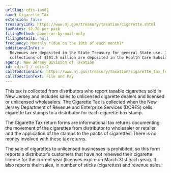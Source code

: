 ```yaml
---
urlSlug: cdis-1and2
name: Cigarette Tax
extension: false
treasuryLink: https://www.nj.gov/treasury/taxation/cigarette.shtml
taxRates: $2.70 per pack
filingMethod: paper-or-by-mail-only
filingDetails: null
frequency: Monthly *(due on the 10th of each month)*
additionalInfo: >
  Revenues are deposited in the State Treasury for general State use. Initial
  collections of $391.5 million are deposited in the Health Care Subsidy Fund.
agency: New Jersey Division of Taxation
id: cdis-1 / cdis-2
callToActionLink: https://www.nj.gov/treasury/taxation/cigarette_tax_form.shtml
callToActionText: File and Pay
---
```

This tax is collected from distributors who report taxable cigarettes sold in New Jersey and includes sales to unlicensed cigarette dealers and licensed or unlicensed wholesalers. The Cigarette Tax is collected when the New Jersey Department of Revenue and Enterprise Services (DORES) sells cigarette tax stamps to a distributor for each cigarette box stamp. 

The Cigarette Tax return forms are informational tax returns documenting the movement of the cigarettes from distributor to wholesaler or retailer, and the application of the stamps to the packs of cigarettes. There is no money involved with these tax returns.

The sale of cigarettes to unlicensed businesses is prohibited, so this form reports a distributor’s customers that have not renewed their cigarette license for the current year (licenses expire on March 31st each year). It also reports their sales, in number of sticks (cigarettes) and revenue sales.